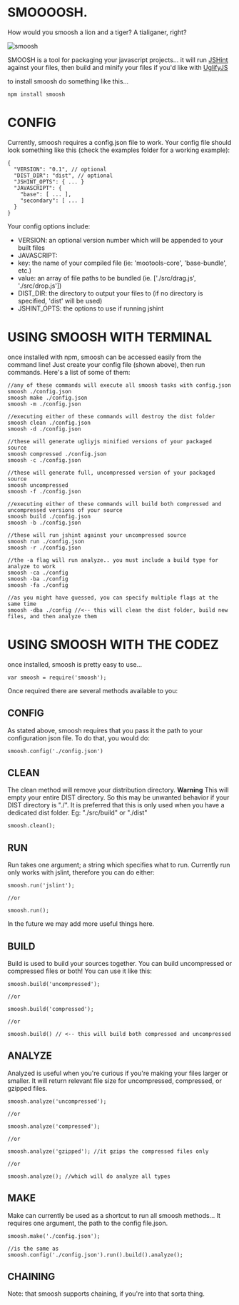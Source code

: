 SMOOOOSH.
=========
How would you smoosh a lion and a tiger? A tialiganer, right?

![smoosh](http://f.cl.ly/items/3o0y3m3o2Z3l1e0i1V2V/Screen%20shot%202011-03-05%20at%2012.13.54%20AM.png)

SMOOSH is a tool for packaging your javascript projects... it will run [JSHint](http://jshint.com) against your files, then build and minify your files if you'd like with [UglifyJS](https://github.com/mishoo/UglifyJS)

to install smoosh do something like this...

    npm install smoosh

CONFIG
======
Currently, smoosh requires a config.json file to work. Your config file should look something like this (check the examples folder for a working example):

    {
      "VERSION": "0.1", // optional
      "DIST_DIR": "dist", // optional
      "JSHINT_OPTS": { ... }
      "JAVASCRIPT": {
        "base": [ ... ],
        "secondary": [ ... ]
      }
    }

Your config options include:

  + VERSION: an optional version number which will be appended to your built files
  + JAVASCRIPT:
  + key: the name of your compiled file (ie: 'mootools-core', 'base-bundle', etc.)
  + value: an array of file paths to be bundled (ie. ['./src/drag.js', './src/drop.js'])
  + DIST_DIR: the directory to output your files to (if no directory is specified, 'dist' will be used)
  + JSHINT_OPTS: the options to use if running jshint

USING SMOOSH WITH TERMINAL
==========================

once installed with npm, smoosh can be accessed easily from the command line! Just create your config file (shown above), then run commands. Here's a list of some of them:


    //any of these commands will execute all smoosh tasks with config.json
    smoosh ./config.json
    smoosh make ./config.json
    smoosh -m ./config.json

    //executing either of these commands will destroy the dist folder
    smoosh clean ./config.json
    smoosh -d ./config.json

    //these will generate ugliyjs minified versions of your packaged source
    smoosh compressed ./config.json
    smoosh -c ./config.json

    //these will generate full, uncompressed version of your packaged source
    smoosh uncompressed
    smoosh -f ./config.json

    //executing either of these commands will build both compressed and uncompressed versions of your source
    smoosh build ./config.json
    smoosh -b ./config.json

    //these will run jshint against your uncompressed source
    smoosh run ./config.json
    smoosh -r ./config.json

    //the -a flag will run analyze.. you must include a build type for analyze to work
    smoosh -ca ./config
    smoosh -ba ./config
    smoosh -fa ./config

    //as you might have guessed, you can specify multiple flags at the same time
    smoosh -dba ./config //<-- this will clean the dist folder, build new files, and then analyze them


USING SMOOSH WITH THE CODEZ
===========================

once installed, smoosh is pretty easy to use...

    var smoosh = require('smoosh');

Once required there are several methods available to you:

CONFIG
------
As stated above, smoosh requires that you pass it the path to your configuration json file. To do that, you would do:

    smoosh.config('./config.json')

CLEAN
-----
The clean method will remove your distribution directory. **Warning** This will empty your entire DIST directory. So this may be unwanted behavior if your DIST directory is "./". It is preferred that this is only used when you have a dedicated dist folder. Eg: "./src/build" or "./dist"

    smoosh.clean();

RUN
---
Run takes one argument; a string which specifies what to run. Currently run only works with jslint, therefore you can do either:

    smoosh.run('jslint');

    //or

    smoosh.run();

In the future we may add more useful things here.

BUILD
-----
Build is used to build your sources together. You can build uncompressed or compressed files or both! You can use it like this:

    smoosh.build('uncompressed');

    //or

    smoosh.build('compressed');

    //or

    smoosh.build() // <-- this will build both compressed and uncompressed


ANALYZE
-------
Analyzed is useful when you're curious if you're making your files larger or smaller. It will return relevant file size for uncompressed, compressed, or gzipped files.

    smoosh.analyze('uncompressed');

    //or

    smoosh.analyze('compressed');

    //or

    smoosh.analyze('gzipped'); //it gzips the compressed files only

    //or

    smoosh.analyze(); //which will do analyze all types

MAKE
----
Make can currently be used as a shortcut to run all smoosh methods... It requires one argument, the path to the config file.json.

    smoosh.make('./config.json');

    //is the same as
    smoosh.config('./config.json').run().build().analyze();

CHAINING
--------
Note: that smoosh supports chaining, if you're into that sorta thing.
